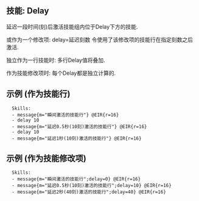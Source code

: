 技能: Delay
--------------------------

延迟一段时间(刻)后激活技能组内位于Delay下方的技能.

或作为一个修改项: delay=延迟刻数 令使用了该修改项的技能行在指定刻数之后激活.

独立作为一行技能时: 多行Delay值将叠加.

作为技能修改项时: 每个Delay都是独立计算的.

示例 (作为技能行)
--------

      Skills:
      - message{m="瞬间激活的技能行"} @EIR{r=16}
      - delay 10
      - message{m="延迟0.5秒(10刻)激活的技能行"} @EIR{r=16}
      - delay 10
      - message{m="延迟1秒(10刻)激活的技能行"} @EIR{r=16}

示例 (作为技能修改项)
--------

      Skills:
      - message{m="瞬间激活的技能行";delay=0} @EIR{r=16}
      - message{m="延迟0.5秒(10刻)激活的技能行";delay=10} @EIR{r=16}
      - message{m="延迟2秒(40刻)激活的技能行";delay=40} @EIR{r=16}
